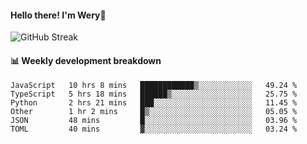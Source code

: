 #### Hello there! I'm Wery👋


![GitHub Streak](https://github-readme-streak-stats.herokuapp.com/?user=weryzebra-yue&theme=swift&hide_border=false&include_all_commits=true)



#### 📊 Weekly development breakdown
<!--START_SECTION:waka-->

```text
JavaScript   10 hrs 8 mins   ████████████▒░░░░░░░░░░░░   49.24 %
TypeScript   5 hrs 18 mins   ██████▒░░░░░░░░░░░░░░░░░░   25.75 %
Python       2 hrs 21 mins   ███░░░░░░░░░░░░░░░░░░░░░░   11.45 %
Other        1 hr 2 mins     █▒░░░░░░░░░░░░░░░░░░░░░░░   05.05 %
JSON         48 mins         █░░░░░░░░░░░░░░░░░░░░░░░░   03.96 %
TOML         40 mins         ▓░░░░░░░░░░░░░░░░░░░░░░░░   03.24 %
```

<!--END_SECTION:waka-->

